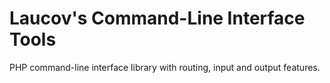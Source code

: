 # Laucov's Command-Line Interface Tools

PHP command-line interface library with routing, input and output features.
